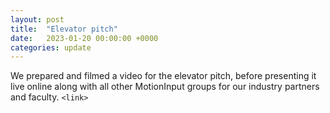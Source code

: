 ```yaml
---
layout: post
title:  "Elevator pitch"
date:   2023-01-20 00:00:00 +0000
categories: update
---
```

We prepared and filmed a video for the elevator pitch, before presenting it live online along with all other MotionInput groups for our industry partners and faculty. `<link>`